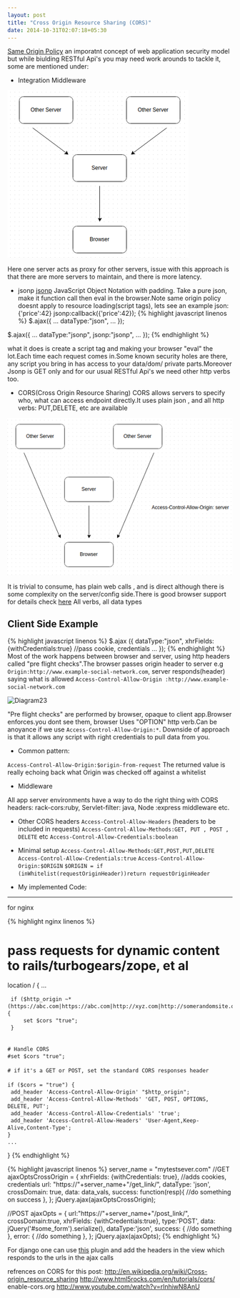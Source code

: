 ```yaml
---
layout: post
title: "Cross Origin Resource Sharing (CORS)"
date: 2014-10-31T02:07:18+05:30
---
```

[Same Origin Policy](http://en.wikipedia.org/wiki/Same-origin_policy) an imporatnt concept of web application security model but while biulding RESTful Api's you may need work arounds to tackle it, some are mentioned under:

* Integration Middleware

![Diagram1](/images/cors1e.png)

Here one server acts as proxy for other servers, issue with this approach is that there are more servers to maintain, and there is more latency.

* jsonp
[jsonp](http://en.wikipedia.org/wiki/JSONP) JavaScript Object Notation with padding. Take a pure json, make it function call then eval in the browser.Note same origin policy doesnt apply to resource loading(script tags), lets see an example
json:{'price':42}
jsonp:callback({'price':42});
{% highlight javascript linenos %}
$.ajax({
	...
	dataType:"json",
	...
});

$.ajax({
	...
	dataType:"jsonp",
	jsonp:"jsonp",
	...
});
{% endhighlight %}

what it does is create a script tag and making your browser "eval" the lot.Each time each request comes in.Some known security holes are there, any script you bring in has access to your data/dom/ private parts.Moreover Jsonp is GET only and for our usual RESTful Api's we need other http verbs too.

* CORS(Cross Origin Resource Sharing)
CORS allows servers to specify who, what can access endpoint directly.It uses plain json , and all http verbs: PUT,DELETE, etc are available

![Diagram2](/images/cors2e.png)

It is trivial to consume, has plain web calls , and is direct although there is some complexity on the server/config side.There is good browser support for details check [here](http://caniuse.com/#feat=cors)
All verbs, all data types


Client Side Example
-------------------

{% highlight javascript linenos %}
$.ajax ({
	dataType:"json",
	xhrFields:{withCredentials:true} //pass cookie, credentials
	...
});
{% endhighlight %}
Most of the work happens between browser and server, using http headers called "pre flight checks".The browser passes origin header to server e.g
`Origin:http://www.example-social-network.com`, server responds(header) saying what is allowed `Access-Control-Allow-Origin :http://www.example-social-network.com`


![Diagram23](/images/cors34e.png)

"Pre flight checks" are performed by browser, opaque to client app.Browser enforces.you dont see them, browser Uses "OPTION" http verb.Can be anoyance if we use `Access-Control-Allow-Origin:*`. Downside of approach is that it allows any script with right credentials to pull data from you.

* Common pattern:

`Access-Control-Allow-Origin:$origin-from-request`
The returned value is really echoing back what Origin was checked  off against a whitelist


* Middleware

All app server environments have a way to do the right thing with CORS headers: rack-cors:ruby, Servlet-filter: java, Node :express middleware
etc.


* Other CORS headers
`Access-Control-Allow-Headers` (headers to be included in requests)
`Access-Control-Allow-Methods:GET, PUT , POST , DELETE` etc
`Access-Control-Allow-Credentials:boolean`

* Minimal setup
`Access-Control-Allow-Methods:GET,POST,PUT,DELETE`
`Access-Control-Allow-Credentials:true`
`Access-Control-Allow-Origin:$ORIGIN`
`$ORIGIN = if (inWhitelist(requestOriginHeader))return requestOriginHeader`


* My implemented Code:
---------------------
for nginx 

{% highlight nginx linenos %}
# pass requests for dynamic content to rails/turbogears/zope, et al
location / {
	 ...

	 if ($http_origin ~* (https://abc.com|https://abc.com|http://xyz.com|http://somerandomsite.org|http://secondrandomsite.com|http://somedomain.com)) {
	     set $cors "true";
	 }


	# Handle CORS
	#set $cors "true";

	# if it's a GET or POST, set the standard CORS responses header

	if ($cors = "true") {
	 add_header 'Access-Control-Allow-Origin' "$http_origin";
	 add_header 'Access-Control-Allow-Methods' 'GET, POST, OPTIONS, DELETE, PUT';
	 add_header 'Access-Control-Allow-Credentials' 'true';
	 add_header 'Access-Control-Allow-Headers' 'User-Agent,Keep-Alive,Content-Type';
	}
	...

}
{% endhighlight %}

{% highlight javascript linenos %}
server_name = "mytestsever.com"
//GET
ajaxOptsCrossOrigin = {
	xhrFields: {withCredentials: true}, //adds cookies, credentials
	url: "https://"+server_name+"/get_link/",
	dataType: 'json',
	crossDomain: true,
	data: data_vals,
	success: function(resp){
		//do something on success
	},
};
jQuery.ajax(ajaxOptsCrossOrigin);

//POST
ajaxOpts = {
	url:"https://"+server_name+"/post_link/",
	crossDomain:true,
	xhrFields: {withCredentials:true},
	type:'POST',
	data: jQuery('#some_form').serialize(),
	dataType:'json',
	success: {
		//do something
	},
	error: {
		//do something
	},
};
jQuery.ajax(ajaxOpts);
{% endhighlight %}

For django one can use [this](https://github.com/ottoyiu/django-cors-headers) plugin and add the headers in the view which responds to the urls in the ajax calls

refrences on CORS for this post:
http://en.wikipedia.org/wiki/Cross-origin_resource_sharing
http://www.html5rocks.com/en/tutorials/cors/
enable-cors.org
http://www.youtube.com/watch?v=rlnhiwN8AnU

